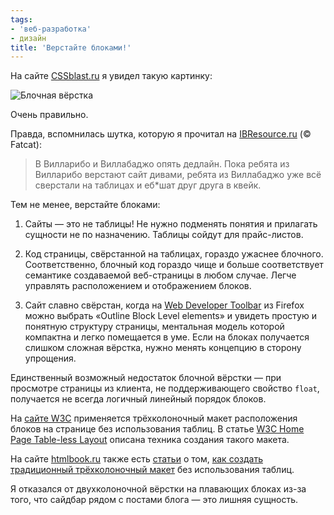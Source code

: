 ```yaml
---
tags:
- 'веб-разработка'
- дизайн
title: 'Верстайте блоками!'
---
```


На сайте [CSSblast.ru][] я увидел такую картинку:

![Блочная вёрстка][]

Очень правильно.

Правда, вспомнилась шутка, которую я прочитал на [IBResource.ru][] (©
Fatcat):

> В Вилларибо и Виллабаджо опять дедлайн. Пока ребята из Вилларибо
> верстают сайт дивами, ребята из Виллабаджо уже всё сверстали на
> таблицах и еб\*шат друг друга в квейк.

Тем не менее, верстайте блоками:

1.  Сайты — это не таблицы! Не нужно подменять понятия и прилагать
    сущности не по назначению. Таблицы сойдут для прайс-листов.

2.  Код страницы, свёрстанной на таблицах, гораздо ужаснее блочного.
    Соответственно, блочный код гораздо чище и больше соответствует
    семантике создаваемой веб-страницы в любом случае. Легче управлять
    расположением и отображением блоков.

3.  Сайт славно свёрстан, когда на [Web Developer Toolbar][] из Firefox
    можно выбрать «Outline Block Level elements» и увидеть простую и
    понятную структуру страницы, ментальная модель которой компактна и
    легко помещается в уме. Если на блоках получается слишком сложная
    вёрстка, нужно менять концепцию в сторону упрощения.

Единственный возможный недостаток блочной вёрстки — при просмотре
страницы из клиента, не поддерживающего свойство `float`, получается не
всегда логичный линейный порядок блоков.

На [сайте W3C][] применяется трёхколоночный макет расположения блоков на
странице без использования таблиц. В статье [W3C Home Page Table-less
Layout][] описана техника создания такого макета.

На сайте [htmlbook.ru][] также есть [статьи][] о том, [как создать
традиционный трёхколоночный макет][] без использования таблиц.

Я отказался от двухколоночной вёрстки на плавающих блоках из-за того,
что сайдбар рядом с постами блога — это лишняя сущность.

  [CSSblast.ru]: https://web.archive.org/web/20090324050230/http://www.cssblast.ru/
  [Блочная вёрстка]: https://web.archive.org/web/20090324050230im_/http://img502.imageshack.us/img502/9534/brainfo7.gif
  [IBResource.ru]: https://web.archive.org/web/20090324050230/http://www.ibresource.ru/
  [Web Developer Toolbar]: https://web.archive.org/web/20090324050230/https://addons.mozilla.org/en-US/firefox/addon/60
  [сайте W3C]: https://web.archive.org/web/20090324050230/http://www.w3c.org/
  [W3C Home Page Table-less Layout]: https://web.archive.org/web/20090324050230/http://www.w3.org/2002/11/homepage
  [htmlbook.ru]: https://web.archive.org/web/20090324050230/http://www.htmlbook.ru/
  [статьи]: https://web.archive.org/web/20090324050230/http://htmlbook.ru/content/?pid=17
  [как создать традиционный трёхколоночный макет]: https://web.archive.org/web/20090324050230/http://htmlbook.ru/content/?id=100
